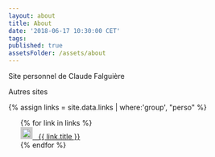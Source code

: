 ```yaml
---
layout: about
title: About
date: '2018-06-17 10:30:00 CET'
tags:
published: true
assetsFolder: /assets/about
---
```


Site personnel de Claude Falguière

Autres sites

{% assign links = site.data.links | where:'group', "perso" %}

<ul class="articles-list">
  {% for link in links %}
    <div data-scroll-reveal="enter ease 0">
    <a href="{{ link.url }}">
    <svg height="24" width="24">
        <polygon points="0,0 24,0 24,24 0,24" style="fill:#CCCCCC" />
    {% if link.icon != "" %}
      <image xlink:href="{{ link.icon }}" x="4" y="4" height="16px" width="16px"/>
    {% endif %}
    </svg>
    &nbsp;&nbsp;{{ link.title }} </a>
    </div>
  {% endfor %}
</ul>
